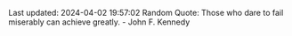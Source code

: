 Last updated: 2024-04-02 19:57:02
Random Quote: Those who dare to fail miserably can achieve greatly. - John F. Kennedy